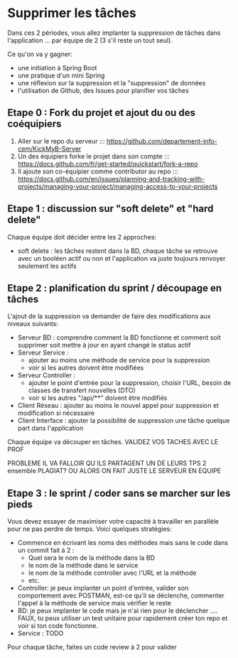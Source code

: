 # Supprimer les tâches

Dans ces 2 périodes, vous allez implanter la suppression de tâches dans l'application ... par équipe de 2 (3 s'il reste un tout seul). 

Ce qu'on va y gagner:
- une initiation à Spring Boot
- une pratique d'un mini Spring
- une réflexion sur la suppression et la "suppression" de données
- l'utilisation de Github, des Issues pour planifier vos tâches

## Etape 0 : Fork du projet et ajout du ou des coéquipiers

1. Aller sur le repo du serveur ::: https://github.com/departement-info-cem/KickMyB-Server
2. Un des équipiers forke le projet dans son compte  ::: https://docs.github.com/fr/get-started/quickstart/fork-a-repo
3. Il ajoute son co-équipier comme contributor au repo ::: https://docs.github.com/en/issues/planning-and-tracking-with-projects/managing-your-project/managing-access-to-your-projects

## Etape 1 : discussion sur "soft delete" et "hard delete"

Chaque équipe doit décider entre les 2 approches:
- soft delete : les tâches restent dans la BD, chaque tâche se retrouve avec un booléen actif ou non et l'application va juste toujours renvoyer seulement les actifs



## Etape 2 : planification du sprint / découpage en tâches

L'ajout de la suppression va demander de faire des modifications aux niveaux suivants:
- Serveur BD : comprendre comment la BD fonctionne et comment soit supprimer soit mettre à jour en ayant changé le status actif
- Serveur Service :
  - ajouter au moins une méthode de service pour la suppression
  - voir si les autres doivent être modifiées
- Serveur Controller :
  - ajouter le point d'entrée pour la suppression, choisir l'URL, besoin de classes de transfert nouvelles (DTO)
  - voir si les autres "/api/**" doivent être modifiés
- Client Réseau : ajouter au moins le nouvel appel pour suppression et modification si nécessaire
- Client Interface : ajouter la possibilité de suppression une tâche quelque part dans l'application

Chaque équipe va découper en tâches. VALIDEZ VOS TACHES AVEC LE PROF

PROBLEME IL VA FALLOIR QU ILS PARTAGENT UN DE LEURS TPS 2 ensemble PLAGIAT? OU ALORS ON FAIT JUSTE LE SERVEUR EN EQUIPE

## Etape 3 : le sprint / coder sans se marcher sur les pieds

Vous devez essayer de maximiser votre capacité à travailler en parallèle pour ne pas perdre de temps. Voici quelques stratégies:
- Commence en écrivant les noms des méthodes mais sans le code dans un commit fait à 2 :
  - Quel sera le nom de la méthode dans la BD
  - le nom de la méthode dans le service
  - le nom de la méthode controller avec l'URL et la méthode
  - etc.
- Controller: je peux implanter un point d'entrée, valider son comportement avec POSTMAN, est-ce qu'il se déclenche, commenter l'appel à la méthode de service mais vérifier le reste
- BD: je peux implanter le code mais je n'ai rien pour le déclencher .... FAUX, tu peux utiliser un test unitaire pour rapidement créer ton repo et voir si ton code fonctionne.
- Service : TODO

Pour chaque tâche, faites un code review à 2 pour valider 

